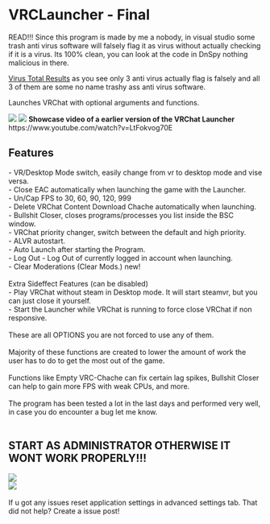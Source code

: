 <!DOCTYPE html>
<html>
   <head>
   </head>
   <body>
   <h1>VRCLauncher - Final</h1>
   <p>READ!!! Since this program is made by me a nobody, in visual studio some trash anti virus software will falsely flag it as virus without actually checking if it is a virus. Its 100% clean, you can look at the code in DnSpy nothing malicious in there.</p>
   <p><a href="https://www.virustotal.com/gui/file/e0b5db95c2e2e1f8636fe44e85167d040f710ca0d10679d8120218ff7024e2c4">Virus Total Results</a> as you see only 3 anti virus actually flag is falsely and all 3 of them are some no name trashy ass anti virus software.</p>
   <p>Launches VRChat with optional arguments and functions.</p>
   <img src="https://user-images.githubusercontent.com/105979511/201531530-c8611956-54d6-4021-8864-5883f1b555fa.png"></img>
   <img src="https://user-images.githubusercontent.com/105979511/201837649-124ceeb8-acb0-4cbd-911d-7b1b90a4caee.png"></img>
   <b>Showcase video of a earlier version of the VRChat Launcher</b><br/>
   https://www.youtube.com/watch?v=LtFokvog70E
   <h2>Features</h2>
   <p>
   - VR/Desktop Mode switch, easily change from vr to desktop mode and vise versa. <br />
   - Close EAC automatically when launching the game with the Launcher.<br />
   - Un/Cap FPS to 30, 60, 90, 120, 999<br />
   - Delete VRChat Content Download Chache automatically when launching.<br />
   - Bullshit Closer, closes programs/processes you list inside the BSC window.<br />
   - VRChat priority changer, switch between the default and high priority.<br />
   - ALVR autostart.<br />
   - Auto Launch after starting the Program.<br />
   - Log Out - Log Out of currently logged in account when launching.<br />
   - Clear Moderations (Clear Mods.) new!<br /><br />
   Extra Sideffect Features (can be disabled)<br />
   - Play VRChat without steam in Desktop mode. It will start steamvr, but you can just close it yourself.<br />
   - Start the Launcher while VRChat is running to force close VRChat if non responsive.<br />
   <br />
   These are all OPTIONS you are not forced to use any of them.
   <br />
   <br />
   Majority of these functions are created to lower the amount of work the user has to do to get the most out of the game.<br /><br />
   Functions like Empty VRC-Chache can fix certain lag spikes, Bullshit Closer can help to gain more FPS with weak CPUs, and more.<br /><br />
   The program has been tested a lot in the last days and performed very well, in case you do encounter a bug let me know.<br /><br />
   </p>
   
   <h2>START AS ADMINISTRATOR OTHERWISE IT WONT WORK PROPERLY!!!</h2>
   <img src="https://user-images.githubusercontent.com/105979511/198198758-cd98644c-31bb-46fc-afcf-f6968f867821.png"></img><br/>
   <img src="https://user-images.githubusercontent.com/105979511/198198697-cba05147-8082-4e9e-94c7-00edd659a600.png"></img><br/><br/>
    If u got any issues reset application settings in advanced settings tab. That did not help? Create a issue post!
   <p> 
   </body>
</html>

